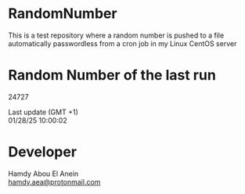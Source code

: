 # RandomNumber    
This is a test repository where a random number is pushed to a file automatically passwordless from a cron job in my Linux CentOS server    
# Random Number of the last run   
24727
      
Last update (GMT +1)    
01/28/25 10:00:02
# Developer    
Hamdy Abou El Anein   
hamdy.aea@protonmail.com
